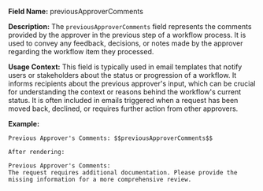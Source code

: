**Field Name:** previousApproverComments

**Description:** The `previousApproverComments` field represents the comments provided by the approver in the previous step of a workflow process. It is used to convey any feedback, decisions, or notes made by the approver regarding the workflow item they processed.

**Usage Context:** This field is typically used in email templates that notify users or stakeholders about the status or progression of a workflow. It informs recipients about the previous approver's input, which can be crucial for understanding the context or reasons behind the workflow's current status. It is often included in emails triggered when a request has been moved back, declined, or requires further action from other approvers.

**Example:**

    Previous Approver's Comments: $$previousApproverComments$$

    After rendering:

    Previous Approver's Comments:  
    The request requires additional documentation. Please provide the missing information for a more comprehensive review.
